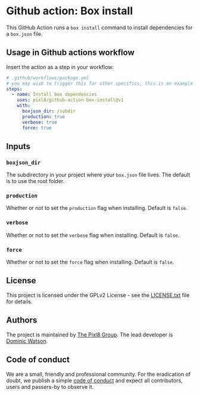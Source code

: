 # Github action: Box install

This GitHub Action runs a `box install` command to install dependencies for a `box.json` file.

## Usage in Github actions workflow

Insert the action as a step in your workflow:

```yml
# .github/workflows/package.yml
# you may wish to trigger this for other specifics, this is an example
steps:
  - name: Install box dependencies
    uses: pixl8/github-action-box-install@v1
    with:
      boxjson_dir: /subdir
      production: true
      verbose: true
      force: true
```

## Inputs

### `boxjson_dir`

The subdirectory in your project where your `box.json` file lives. The default is to use the root folder.

### `production`

Whether or not to set the `production` flag when installing. Default is `false`.

### `verbose`

Whether or not to set the `verbose` flag when installing. Default is `false`.

### `force`

Whether or not to set the `force` flag when installing. Default is `false`.

## License

This project is licensed under the GPLv2 License - see the [LICENSE.txt](https://github.com/pixl8/github-action-box-install/blob/stable/LICENSE.txt) file for details.

## Authors

The project is maintained by [The Pixl8 Group](https://www.pixl8.co.uk). The lead developer is [Dominic Watson](https://github.com/DominicWatson).

## Code of conduct

We are a small, friendly and professional community. For the eradication of doubt, we publish a simple
 [code of conduct](https://github.com/pixl8/github-action-box-install/blob/stable/CODE_OF_CONDUCT.md) and expect all contributors, users and passers-by to observe it.